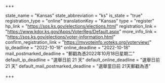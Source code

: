 +++

state_name = "Kansas"
state_abbreviation = "ks"
is_state = "true"
registration_type = "online"
translationKey = "Kansas"
type = "register"
hp_link = "https://sos.ks.gov/elections/elections.html"
registration_link = "https://www.kdor.ks.gov/Apps/VoterReg/Default.aspx"
more_info_link = "https://sos.ks.gov/elections/voter-information.html"
confirm_registration_link = "https://myvoteinfo.voteks.org/voterview/"
ip_deadline = "2022-10-18"
online_deadline = "2022-10-18"
mail_postmarked_deadline = "郵戳為憑2022年10月18日星期二"
default_ip_deadline = "選舉日前 21 天"
default_online_deadline = "選舉日前 21 天"
default_mail_postmarked_deadline = "選舉當日前 21天郵戳為憑"

+++